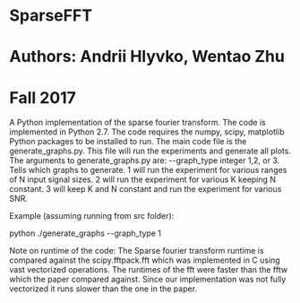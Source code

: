 # SparseFFT
# Authors: Andrii Hlyvko, Wentao Zhu
# Fall 2017
A Python implementation of the sparse fourier transform. The code is implemented in Python 2.7. The code requires the numpy, scipy, matplotlib Python packages to be installed
to run. The main code file is the generate_graphs.py. This file will run the experiments and generate all plots.
The arguments to generate_graphs.py are: 
--graph_type     integer 1,2, or 3. Tells which graphs to generate. 1 will run the experiment for various ranges of N input signal sizes.
2 will run the experiment for various K keeping N constant. 3 will keep K and N constant and run the experiment for various SNR.

Example (assuming running from src folder):

python ./generate_graphs --graph_type 1




Note on runtime of the code: The Sparse fourier transform runtime is compared against the scipy.fftpack.fft which was implemented in C using vast
vectorized operations. The runtimes of the fft were faster than the fftw which the paper compared against. Since our implementation was not fully vectorized 
it runs slower than the one in the paper.






